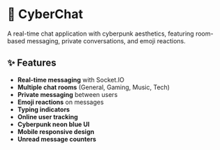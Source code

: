 # 💙 CyberChat

A real-time chat application with cyberpunk aesthetics, featuring room-based messaging, private conversations, and emoji reactions.

## ✨ Features

- **Real-time messaging** with Socket.IO
- **Multiple chat rooms** (General, Gaming, Music, Tech)
- **Private messaging** between users
- **Emoji reactions** on messages
- **Typing indicators**
- **Online user tracking**
- **Cyberpunk neon blue UI**
- **Mobile responsive design**
- **Unread message counters**
